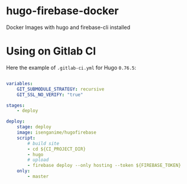 # hugo-firebase-docker

Docker Images with hugo and firebase-cli installed

# Using on Gitlab CI

Here the example of `.gitlab-ci.yml` for Hugo `0.76.5`:

```yaml

variables:
    GIT_SUBMODULE_STRATEGY: recursive
    GIT_SSL_NO_VERIFY: "true"

stages:
    - deploy

deploy:
    stage: deploy
    image: isenganime/hugofirebase
    script:
        # build site
        - cd ${CI_PROJECT_DIR}
        - hugo
        # upload
        - firebase deploy --only hosting --token ${FIREBASE_TOKEN}
    only:
        - master

```
